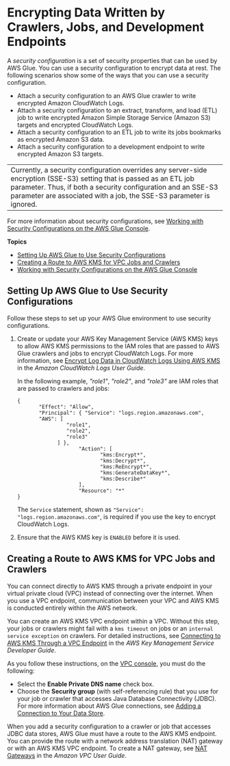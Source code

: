 # Encrypting Data Written by Crawlers, Jobs, and Development Endpoints<a name="encryption-security-configuration"></a>

A *security configuration* is a set of security properties that can be used by AWS Glue\. You can use a security configuration to encrypt data at rest\. The following scenarios show some of the ways that you can use a security configuration\. 
+ Attach a security configuration to an AWS Glue crawler to write encrypted Amazon CloudWatch Logs\.
+ Attach a security configuration to an extract, transform, and load \(ETL\) job to write encrypted Amazon Simple Storage Service \(Amazon S3\) targets and encrypted CloudWatch Logs\.
+ Attach a security configuration to an ETL job to write its jobs bookmarks as encrypted Amazon S3 data\.
+ Attach a security configuration to a development endpoint to write encrypted Amazon S3 targets\.


|  | 
| --- |
|   Currently, a security configuration overrides any server\-side encryption \(SSE\-S3\) setting that is passed as an ETL job parameter\. Thus, if both a security configuration and an SSE\-S3 parameter are associated with a job, the SSE\-S3 parameter is ignored\.   | 

For more information about security configurations, see [Working with Security Configurations on the AWS Glue Console](console-security-configurations.md)\.

**Topics**
+ [Setting Up AWS Glue to Use Security Configurations](#encryption-setup-Glue)
+ [Creating a Route to AWS KMS for VPC Jobs and Crawlers](#encryption-kms-vpc-endpoint)
+ [Working with Security Configurations on the AWS Glue Console](console-security-configurations.md)

## Setting Up AWS Glue to Use Security Configurations<a name="encryption-setup-Glue"></a>

Follow these steps to set up your AWS Glue environment to use security configurations\.

1. Create or update your AWS Key Management Service \(AWS KMS\) keys to allow AWS KMS permissions to the IAM roles that are passed to AWS Glue crawlers and jobs to encrypt CloudWatch Logs\. For more information, see [Encrypt Log Data in CloudWatch Logs Using AWS KMS](http://docs.aws.amazon.com/AmazonCloudWatch/latest/logs/encrypt-log-data-kms.html) in the *Amazon CloudWatch Logs User Guide*\. 

   In the following example, *"role1"*, *"role2"*, and *"role3"* are IAM roles that are passed to crawlers and jobs:

   ```
   {
          "Effect": "Allow",
          "Principal": { "Service": "logs.region.amazonaws.com",
          "AWS": [
                   "role1",
                   "role2",
                   "role3"
                ] },
                       "Action": [
                              "kms:Encrypt*",
                              "kms:Decrypt*",
                              "kms:ReEncrypt*",
                              "kms:GenerateDataKey*",
                              "kms:Describe*"
                       ],
                       "Resource": "*"
   }
   ```

   The `Service` statement, shown as `"Service": "logs.region.amazonaws.com"`, is required if you use the key to encrypt CloudWatch Logs\.

1. Ensure that the AWS KMS key is `ENABLED` before it is used\.

## Creating a Route to AWS KMS for VPC Jobs and Crawlers<a name="encryption-kms-vpc-endpoint"></a>

You can connect directly to AWS KMS through a private endpoint in your virtual private cloud \(VPC\) instead of connecting over the internet\. When you use a VPC endpoint, communication between your VPC and AWS KMS is conducted entirely within the AWS network\.

You can create an AWS KMS VPC endpoint within a VPC\. Without this step, your jobs or crawlers might fail with a `kms timeout` on jobs or an `internal service exception` on crawlers\. For detailed instructions, see [Connecting to AWS KMS Through a VPC Endpoint](http://docs.aws.amazon.com/kms/latest/developerguide/kms-vpc-endpoint.html) in the *AWS Key Management Service Developer Guide*\. 

As you follow these instructions, on the [VPC console](https://console.aws.amazon.com//vpc), you must do the following:
+ Select the **Enable Private DNS name** check box\.
+ Choose the **Security group** \(with self\-referencing rule\) that you use for your job or crawler that accesses Java Database Connectivity \(JDBC\)\. For more information about AWS Glue connections, see [Adding a Connection to Your Data Store](populate-add-connection.md)\.

When you add a security configuration to a crawler or job that accesses JDBC data stores, AWS Glue must have a route to the AWS KMS endpoint\. You can provide the route with a network address translation \(NAT\) gateway or with an AWS KMS VPC endpoint\. To create a NAT gateway, see [NAT Gateways](http://docs.aws.amazon.com/AmazonVPC/latest/UserGuide/vpc-nat-gateway.html) in the *Amazon VPC User Guide*\.